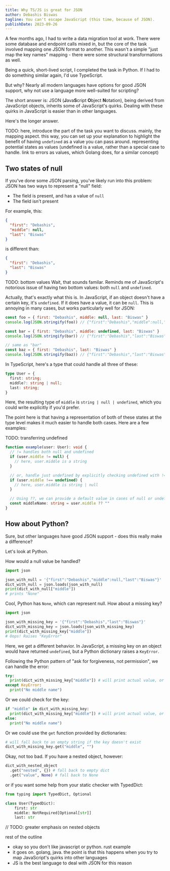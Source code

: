 ```yaml
---
title: Why TS/JS is great for JSON
author: Debashis Biswas
tagline: You can't escape JavaScript (this time, because of JSON).
publishDate: 2023-09-26
---
```


A few months ago, I had to write a data migration tool at work. There were some
database and endpoint calls mixed in, but the core of the task involved mapping
one JSON format to another. This wasn't a simple "just map the key names"
mapping - there were some structural transformations as well.

Being a quick, short-lived script, I completed the task in Python. If I had to
do something similar again, I'd use TypeScript.

But why? Nearly all modern languages have options for good JSON support, why not
use a language more well-suited for scripting?

The short answer is: JSON (**J**ava**S**cript **O**bject **N**otation), being
derived from JavaScript objects, inherits some of JavaScript's quirks. Dealing
with these quirks in JavaScript is easier than in other languages.

Here's the longer answer.

TODO: here, introduce the part of the task you want to discuss. mainly, the
mapping aspect. this way, you can set up your explanation to highlight the
benefit of having `undefined` as a value you can pass around. representing
potential states as values (undefined is a value, rather than a special case to
handle. link to errors as values, which Golang does, for a similar concept)

## Two states of null

If you've done some JSON parsing, you've likely run into this problem: JSON has
two ways to represent a "null" field:

- The field is present, and has a value of `null`
- The field isn't present

For example, this:

```json
{
  "first": "Debashis",
  "middle": null,
  "last": "Biswas"
}
```

is different than:

```json
{
  "first": "Debashis",
  "last": "Biswas"
}
```

TODO: bottom values
Wait, that sounds familar. Reminds me of JavaScript's notorious issue of having
two bottom values: both `null` and `undefined`.

Actually, that's exactly what this is. In JavaScript, if an object doesn't have
a certain key, it's `undefined`. If it does have a value, it can be `null`. This
is annoying in many cases, but works particularly well for JSON:

```js
const foo = { first: "Debashis", middle: null, last: "Biswas" }
console.log(JSON.stringify(foo)) // {"first":"Debashis","middle":null,"last":"Biswas"}

const bar = { first: "Debashis", middle: undefined, last: "Biswas" }
console.log(JSON.stringify(bar)) // {"first":"Debashis","last":"Biswas"}

// same as "bar"
const baz = { first: "Debashis", last: "Biswas" }
console.log(JSON.stringify(baz)) // {"first":"Debashis","last":"Biswas"}
```

In TypeScript, here's a type that could handle all three of these:

```ts
type User = {
  first: string;
  middle?: string | null;
  last: string;
}
```

Here, the resulting type of `middle` is `string | null | undefined`, which you
could write explicitly if you'd prefer.

The point here is that having a representation of both of these states at the
type level makes it much easier to handle both cases. Here are a few examples:

TODO: transferring undefined
```ts
function example(user: User): void {
  // != handles both null and undefined
  if (user.middle != null) {
    // here, user.middle is a string
  }

  // or, handle just undefined by explicitly checking undefined with !==
  if (user.middle !== undefined) {
    // here, user.middle is string | null
  }

  // Using ??, we can provide a default value in cases of null or undefined
  const middleName: string = user.middle ?? ""
}
```

## How about Python?

Sure, but other languages have good JSON support - does this really make a
difference?

Let's look at Python.

How would a null value be handled?

```py
import json

json_with_null = '{"first":"Debashis","middle":null,"last":"Biswas"}'
dict_with_null = json.loads(json_with_null)
print(dict_with_null["middle"])
# prints "None"
```

Cool, Python has `None`, which can represent null. How about a missing key?

```py
import json

json_with_missing_key = '{"first":"Debashis","last":"Biswas"}'
dict_with_missing_key = json.loads(json_with_missing_key)
print(dict_with_missing_key["middle"])
# Oops! Raises "KeyError"
```

Here, we get a different behavior. In JavaScript, a missing key on an object
would have returned `undefined`, but a Python dictionary raises a `KeyError`.

Following the Python pattern of "ask for forgiveness, not permission", we can
handle the error:

```py
try:
  print(dict_with_missing_key["middle"]) # will print actual value, or None
except KeyError:
  print("No middle name")
```

Or we could check for the key:

```py
if "middle" in dict_with_missing_key:
  print(dict_with_missing_key["middle"]) # will print actual value, or None
else:
  print("No middle name")
```

Or we could use the `get` function provided by dictionaries:

```py
# will fall back to an empty string if the key doesn't exist
dict_with_missing_key.get("middle", "")
```

Okay, not too bad. If you have a nested object, however:

```py
dict_with_nested_object
  .get("nested", {}) # fall back to empty dict
  .get("value", None) # fall back to None
```

or if you want some help from your static checker with TypedDict:

```py
from typing import TypedDict, Optional

class User(TypedDict):
    first: str
    middle: NotRequired[Optional[str]]
    last: str
```

// TODO: greater emphasis on nested objects

rest of the outline
- okay so you don't like javascript or python. rust example
- it goes on. golang, java. the point is that this happens when you try to map
JavaScript's quirks into other languages
- JS is the best language to deal with JSON for this reason
